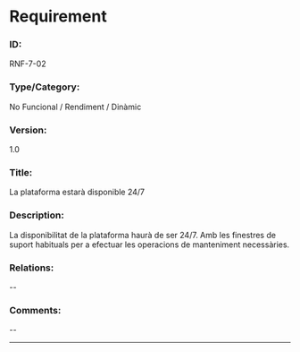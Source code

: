 # Requirement

### ID:
RNF-7-02

### Type/Category:
No Funcional / Rendiment / Dinàmic

### Version:
1.0

### Title:
La plataforma estarà disponible 24/7

### Description:
La disponibilitat de la plataforma haurà de ser 24/7. Amb les finestres de suport habituals per a efectuar les operacions de manteniment necessàries.

### Relations:
--

### Comments:
--

---